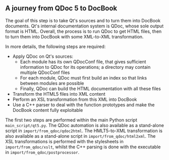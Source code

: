 ## A journey from QDoc 5 to DocBook ##

The goal of this step is to take Qt's sources and to turn them into DocBook documents. 
Qt's internal documentation system is QDoc, whose sole output format is HTML. 
Overall, the process is to run QDoc to get HTML files, then to turn them into DocBook
with some XML-to-XML transformation. 

In more details, the following steps are required: 

 - Apply QDoc on Qt's sources: 
   - Each module has its own QDocConf file, that gives sufficient information to QDoc 
     for its operations; a directory may contain multiple QDocConf files
   - For each module, QDoc must first build an index so that links between modules are 
     possible
   - Finally, QDoc can build the HTML documentation with all these files
 - Transform the HTML5 files into XML content
 - Perform an XSL transformation from this XML into DocBook
 - Use a C++ parser to deal with the function prototypes and make the DocBook content
   fully exploitable
   
The first two steps are performed within the main Python script `main_script/qt5.py`. 
The QDoc automation is also available as a stand-alone script in 
`import/from_qdoc/qdoc2html`. The HMLT5-to-XML transformation is also available as a 
stand-alone script in `import/from_qdoc/html2xml`. The XSL transformations is performed 
with the stylesheets in `import/from_qdoc/xslt`, whilst the C++ parsing is done with 
the executable in `import/from_qdoc/postprocessor`.